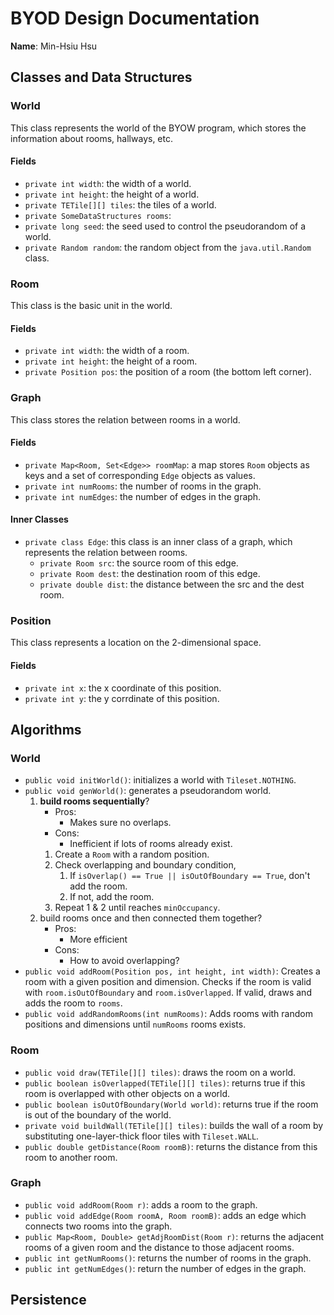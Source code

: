 # BYOD Design Documentation

**Name**: Min-Hsiu Hsu

## Classes and Data Structures

### World
This class represents the world of the BYOW program, which stores the information about rooms, hallways, etc.

#### Fields
- `private int width`: the width of a world.
- `private int height`: the height of a world.
- `private TETile[][] tiles`: the tiles of a world.
- `private SomeDataStructures rooms`:
- `private long seed`: the seed used to control the pseudorandom of a world.
- `private Random random`: the random object from the `java.util.Random` class.

### Room
This class is the basic unit in the world.

#### Fields
- `private int width`: the width of a room.
- `private int height`: the height of a room.
- `private Position pos`: the position of a room (the bottom left corner).

### Graph
This class stores the relation between rooms in a world.

#### Fields
- `private Map<Room, Set<Edge>> roomMap`: a map stores `Room` objects as keys and a set of corresponding `Edge` objects as values.
- `private int numRooms`: the number of rooms in the graph.
- `private int numEdges`: the number of edges in the graph.

#### Inner Classes
- `private class Edge`: this class is an inner class of a graph, which represents the relation between rooms.
  - `private Room src`: the source room of this edge.
  - `private Room dest`: the destination room of this edge.
  - `private double dist`: the distance between the src and the dest room.

### Position
This class represents a location on the 2-dimensional space.

#### Fields
- `private int x`: the x coordinate of this position.
- `private int y`: the y corrdinate of this position.

## Algorithms

### World

- `public void initWorld()`: initializes a world with `Tileset.NOTHING`.
- `public void genWorld()`: generates a pseudorandom world.
  1. **build rooms sequentially**?
     - Pros:
       - Makes sure no overlaps.
     - Cons:
       - Inefficient if lots of rooms already exist.
     1. Create a `Room` with a random position.
     2. Check overlapping and boundary condition,
        1. If `isOverlap() == True || isOutOfBoundary == True`, don't add the room. 
        2. If not, add the room.
     3. Repeat 1 & 2 until reaches `minOccupancy`. 
  2. build rooms once and then connected them together?
     - Pros:
       - More efficient
     - Cons:
       - How to avoid overlapping?
- `public void addRoom(Position pos, int height, int width)`: Creates a room with a given position and dimension. Checks if the room is valid with `room.isOutOfBoundary` and `room.isOverlapped`. If valid, draws and adds the room to `rooms`. 
- `public void addRandomRooms(int numRooms)`: Adds rooms with random positions and dimensions until `numRooms` rooms exists.

### Room
- `public void draw(TETile[][] tiles)`: draws the room on a world.
- `public boolean isOverlapped(TETile[][] tiles)`: returns true if this room is overlapped with other objects on a world.
- `public boolean isOutOfBoundary(World world)`: returns true if the room is out of the boundary of the world.
- `private void buildWall(TETile[][] tiles)`: builds the wall of a room by substituting one-layer-thick floor tiles with `Tileset.WALL`. 
- `public double getDistance(Room roomB)`: returns the distance from this room to another room.

### Graph
- `public void addRoom(Room r)`: adds a room to the graph.
- `public void addEdge(Room roomA, Room roomB)`: adds an edge which connects two rooms into the graph.
- `public Map<Room, Double> getAdjRoomDist(Room r)`: returns the adjacent rooms of a given room and the distance to those adjacent rooms.
- `public int getNumRooms()`: returns the number of rooms in the graph.
- `public int getNumEdges()`: return the number of edges in the graph.

## Persistence